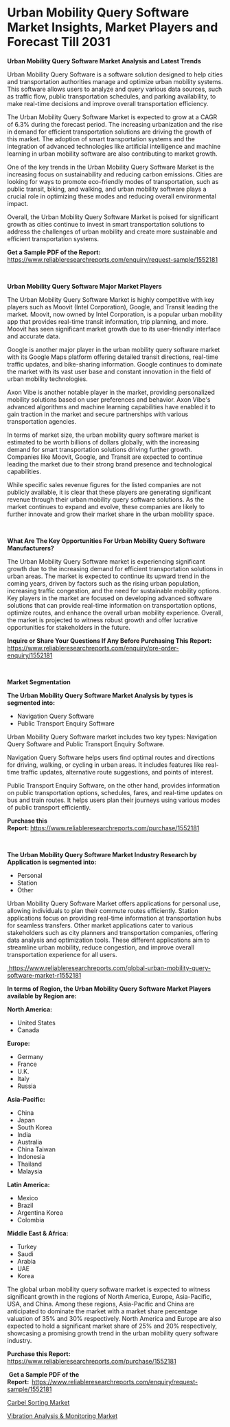 <p><h1>Urban Mobility Query Software Market Insights, Market Players and Forecast Till 2031</h1></p><p><strong>Urban Mobility Query Software Market Analysis and Latest Trends</strong></p>
<p><p>Urban Mobility Query Software is a software solution designed to help cities and transportation authorities manage and optimize urban mobility systems. This software allows users to analyze and query various data sources, such as traffic flow, public transportation schedules, and parking availability, to make real-time decisions and improve overall transportation efficiency.</p><p>The Urban Mobility Query Software Market is expected to grow at a CAGR of 6.3% during the forecast period. The increasing urbanization and the rise in demand for efficient transportation solutions are driving the growth of this market. The adoption of smart transportation systems and the integration of advanced technologies like artificial intelligence and machine learning in urban mobility software are also contributing to market growth.</p><p>One of the key trends in the Urban Mobility Query Software Market is the increasing focus on sustainability and reducing carbon emissions. Cities are looking for ways to promote eco-friendly modes of transportation, such as public transit, biking, and walking, and urban mobility software plays a crucial role in optimizing these modes and reducing overall environmental impact.</p><p>Overall, the Urban Mobility Query Software Market is poised for significant growth as cities continue to invest in smart transportation solutions to address the challenges of urban mobility and create more sustainable and efficient transportation systems.</p></p>
<p><strong>Get a Sample PDF of the Report:&nbsp;</strong> <a href="https://www.reliableresearchreports.com/enquiry/request-sample/1552181">https://www.reliableresearchreports.com/enquiry/request-sample/1552181</a></p>
<p>&nbsp;</p>
<p><strong>Urban Mobility Query Software Major Market Players</strong></p>
<p><p>The Urban Mobility Query Software Market is highly competitive with key players such as Moovit (Intel Corporation), Google, and Transit leading the market. Moovit, now owned by Intel Corporation, is a popular urban mobility app that provides real-time transit information, trip planning, and more. Moovit has seen significant market growth due to its user-friendly interface and accurate data.</p><p>Google is another major player in the urban mobility query software market with its Google Maps platform offering detailed transit directions, real-time traffic updates, and bike-sharing information. Google continues to dominate the market with its vast user base and constant innovation in the field of urban mobility technologies.</p><p>Axon Vibe is another notable player in the market, providing personalized mobility solutions based on user preferences and behavior. Axon Vibe's advanced algorithms and machine learning capabilities have enabled it to gain traction in the market and secure partnerships with various transportation agencies.</p><p>In terms of market size, the urban mobility query software market is estimated to be worth billions of dollars globally, with the increasing demand for smart transportation solutions driving further growth. Companies like Moovit, Google, and Transit are expected to continue leading the market due to their strong brand presence and technological capabilities.</p><p>While specific sales revenue figures for the listed companies are not publicly available, it is clear that these players are generating significant revenue through their urban mobility query software solutions. As the market continues to expand and evolve, these companies are likely to further innovate and grow their market share in the urban mobility space.</p></p>
<p>&nbsp;</p>
<p><strong>What Are The Key Opportunities For Urban Mobility Query Software Manufacturers?</strong></p>
<p><p>The Urban Mobility Query Software market is experiencing significant growth due to the increasing demand for efficient transportation solutions in urban areas. The market is expected to continue its upward trend in the coming years, driven by factors such as the rising urban population, increasing traffic congestion, and the need for sustainable mobility options. Key players in the market are focused on developing advanced software solutions that can provide real-time information on transportation options, optimize routes, and enhance the overall urban mobility experience. Overall, the market is projected to witness robust growth and offer lucrative opportunities for stakeholders in the future.</p></p>
<p><strong>Inquire or Share Your Questions If Any Before Purchasing This Report:</strong> <a href="https://www.reliableresearchreports.com/enquiry/pre-order-enquiry/1552181">https://www.reliableresearchreports.com/enquiry/pre-order-enquiry/1552181</a></p>
<p>&nbsp;</p>
<p><strong>Market Segmentation</strong></p>
<p><strong>The Urban Mobility Query Software Market Analysis by types is segmented into:</strong></p>
<p><ul><li>Navigation Query Software</li><li>Public Transport Enquiry Software</li></ul></p>
<p><p>Urban Mobility Query Software market includes two key types: Navigation Query Software and Public Transport Enquiry Software.</p><p>Navigation Query Software helps users find optimal routes and directions for driving, walking, or cycling in urban areas. It includes features like real-time traffic updates, alternative route suggestions, and points of interest.</p><p>Public Transport Enquiry Software, on the other hand, provides information on public transportation options, schedules, fares, and real-time updates on bus and train routes. It helps users plan their journeys using various modes of public transport efficiently.</p></p>
<p><strong>Purchase this Report:&nbsp;</strong><a href="https://www.reliableresearchreports.com/purchase/1552181">https://www.reliableresearchreports.com/purchase/1552181</a></p>
<p>&nbsp;</p>
<p><strong>The Urban Mobility Query Software Market Industry Research by Application is segmented into:</strong></p>
<p><ul><li>Personal</li><li>Station</li><li>Other</li></ul></p>
<p><p>Urban Mobility Query Software Market offers applications for personal use, allowing individuals to plan their commute routes efficiently. Station applications focus on providing real-time information at transportation hubs for seamless transfers. Other market applications cater to various stakeholders such as city planners and transportation companies, offering data analysis and optimization tools. These different applications aim to streamline urban mobility, reduce congestion, and improve overall transportation experience for all users.</p></p>
<p><a href="https://www.reliableresearchreports.com/global-urban-mobility-query-software-market-r1552181">&nbsp;https://www.reliableresearchreports.com/global-urban-mobility-query-software-market-r1552181</a></p>
<p><strong>In terms of Region, the Urban Mobility Query Software Market Players available by Region are:</strong></p>
<p>
    <p> <strong> North America: </strong>
        <ul>
            <li>United States</li>
            <li>Canada</li>
        </ul>
        </p> 
    <p> <strong> Europe: </strong>
        <ul>
            <li>Germany</li>
            <li>France</li>
            <li>U.K.</li>
            <li>Italy</li>
            <li>Russia</li>
        </ul>
        </p> 
    <p> <strong> Asia-Pacific: </strong>
        <ul>
            <li>China</li>
            <li>Japan</li>
            <li>South Korea</li>
            <li>India</li>
            <li>Australia</li>
            <li>China Taiwan</li>
            <li>Indonesia</li>
            <li>Thailand</li>
            <li>Malaysia</li>
        </ul>
        </p> 
    <p> <strong> Latin America: </strong>
        <ul>
            <li>Mexico</li>
            <li>Brazil</li>
            <li>Argentina Korea</li>
            <li>Colombia</li>
        </ul>
        </p> 
    <p> <strong> Middle East & Africa: </strong>
        <ul>
            <li>Turkey</li>
            <li>Saudi</li>
            <li>Arabia</li>
            <li>UAE</li>
            <li>Korea</li>
        </ul>
    </p>
    </p>
<p><p>The global urban mobility query software market is expected to witness significant growth in the regions of North America, Europe, Asia-Pacific, USA, and China. Among these regions, Asia-Pacific and China are anticipated to dominate the market with a market share percentage valuation of 35% and 30% respectively. North America and Europe are also expected to hold a significant market share of 25% and 20% respectively, showcasing a promising growth trend in the urban mobility query software industry.</p></p>
<p><strong>Purchase this Report: </strong><a href="https://www.reliableresearchreports.com/purchase/1552181">https://www.reliableresearchreports.com/purchase/1552181</a></p>
<p>&nbsp;<strong>Get a Sample PDF of the Report:&nbsp;&nbsp;</strong><a href="https://www.reliableresearchreports.com/enquiry/request-sample/1552181">https://www.reliableresearchreports.com/enquiry/request-sample/1552181</a></p>
<p><strong></strong></p>
<p><p><a href="https://github.com/wrwgzwbr35/Market-Research-Report-List-1/blob/main/carbel-sorting-market.md">Carbel Sorting Market</a></p><p><a href="https://github.com/sifatuddin25/Market-Research-Report-List-1/blob/main/vibration-analysis-monitoring-market.md">Vibration Analysis & Monitoring Market</a></p></p>